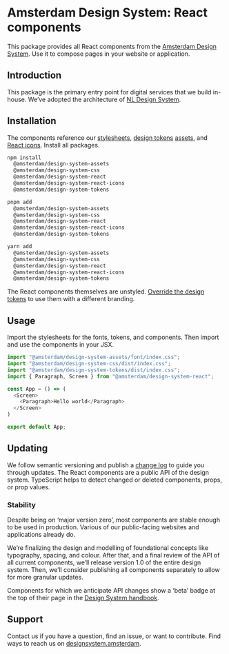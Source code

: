 <!-- @license CC0-1.0 -->

# Amsterdam Design System: React components

This package provides all React components from the [Amsterdam Design System](https://designsystem.amsterdam).
Use it to compose pages in your website or application.

## Introduction

This package is the primary entry point for digital services that we build in-house.
We’ve adopted the architecture of [NL Design System](https://nldesignsystem.nl/).

## Installation

The components reference our
[stylesheets](https://www.npmjs.com/package/@amsterdam/design-system-css),
[design tokens](https://www.npmjs.com/package/@amsterdam/design-system-tokens)
[assets](https://www.npmjs.com/package/@amsterdam/design-system-assets),
and [React icons](https://www.npmjs.com/package/@amsterdam/design-system-react-icons).
Install all packages.

```sh
npm install
  @amsterdam/design-system-assets
  @amsterdam/design-system-css
  @amsterdam/design-system-react
  @amsterdam/design-system-react-icons
  @amsterdam/design-system-tokens
```

```sh
pnpm add
  @amsterdam/design-system-assets
  @amsterdam/design-system-css
  @amsterdam/design-system-react
  @amsterdam/design-system-react-icons
  @amsterdam/design-system-tokens
```

```sh
yarn add
  @amsterdam/design-system-assets
  @amsterdam/design-system-css
  @amsterdam/design-system-react
  @amsterdam/design-system-react-icons
  @amsterdam/design-system-tokens
```

The React components themselves are unstyled.
[Override the design tokens](https://github.com/Amsterdam/design-system/blob/main/proprietary/tokens/README.md) to use them with a different branding.

## Usage

Import the stylesheets for the fonts, tokens, and components.
Then import and use the components in your JSX.

```ts
import "@amsterdam/design-system-assets/font/index.css";
import "@amsterdam/design-system-css/dist/index.css";
import "@amsterdam/design-system-tokens/dist/index.css";
import { Paragraph, Screen } from "@amsterdam/design-system-react";

const App = () => (
  <Screen>
    <Paragraph>Hello world</Paragraph>
  </Screen>
)

export default App;
```

## Updating

We follow semantic versioning and publish a [change log](https://github.com/Amsterdam/design-system/blob/main/packages/react/CHANGELOG.md) to guide you through updates.
The React components are a public API of the design system.
TypeScript helps to detect changed or deleted components, props, or prop values.

### Stability

Despite being on ‘major version zero’, most components are stable enough to be used in production.
Various of our public-facing websites and applications already do.

We’re finalizing the design and modelling of foundational concepts like typography, spacing, and colour.
After that, and a final review of the API of all current components, we’ll release version 1.0 of the entire design system.
Then, we’ll consider publishing all components separately to allow for more granular updates.

Components for which we anticipate API changes show a ‘beta’ badge at the top of their page in the [Design System handbook](https://designsystem.amsterdam/).

## Support

Contact us if you have a question, find an issue, or want to contribute.
Find ways to reach us on [designsystem.amsterdam](https://designsystem.amsterdam/?path=/docs/docs-introduction--docs#send-a-message).
